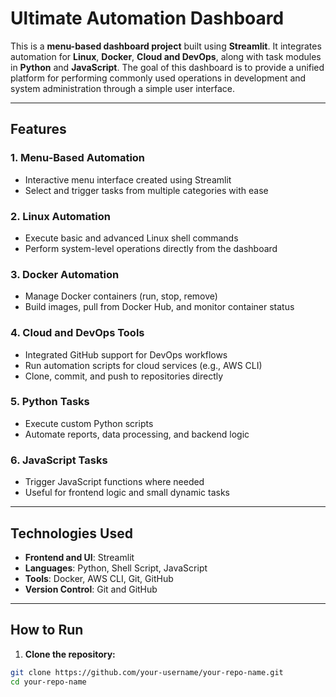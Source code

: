 # Ultimate Automation Dashboard

This is a **menu-based dashboard project** built using **Streamlit**. It integrates automation for **Linux**, **Docker**, **Cloud and DevOps**, along with task modules in **Python** and **JavaScript**. The goal of this dashboard is to provide a unified platform for performing commonly used operations in development and system administration through a simple user interface.

---

## Features

### 1. Menu-Based Automation
- Interactive menu interface created using Streamlit
- Select and trigger tasks from multiple categories with ease

### 2. Linux Automation
- Execute basic and advanced Linux shell commands
- Perform system-level operations directly from the dashboard

### 3. Docker Automation
- Manage Docker containers (run, stop, remove)
- Build images, pull from Docker Hub, and monitor container status

### 4. Cloud and DevOps Tools
- Integrated GitHub support for DevOps workflows
- Run automation scripts for cloud services (e.g., AWS CLI)
- Clone, commit, and push to repositories directly

### 5. Python Tasks
- Execute custom Python scripts
- Automate reports, data processing, and backend logic

### 6. JavaScript Tasks
- Trigger JavaScript functions where needed
- Useful for frontend logic and small dynamic tasks

---

## Technologies Used

- **Frontend and UI**: Streamlit
- **Languages**: Python, Shell Script, JavaScript
- **Tools**: Docker, AWS CLI, Git, GitHub
- **Version Control**: Git and GitHub

---

## How to Run

1. **Clone the repository:**

```bash
git clone https://github.com/your-username/your-repo-name.git
cd your-repo-name
